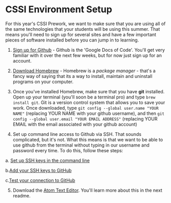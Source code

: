 # CSSI Environment Setup

For this year's CSSI Prework, we want to make sure that you are using all of the same technologies that your students will be using this summer. That means you'll need to sign up for several sites and have a few important pieces of software installed before you can jump in to learning.

1. [Sign up for Github](http://www.github.com) - Github is the 'Google Docs of Code'. You'll get very familiar with it over the next few weeks, but for now just sign up for an account.

2. [Download Homebrew](http://brew.sh/) - Homebrew is a *package manager* - that's a fancy way of saying that its a way to install, maintain and uninstall programs on your computer.

3. Once you've installed Homebrew, make sure that you have **git** installed. Open up your terminal (you'll soon be a terminal pro) and type `brew install git`. Git is a version control system that allows you to save your work. Once downloaded, type `git config --global user.name "YOUR NAME"` (replacing YOUR NAME with your github username), and then `git config --global user.email "YOUR EMAIL ADDRESS"` (replacing YOUR EMAIL with the email associated with your github account)

4. Set up command line access to Github via SSH. That sounds complicated, but it's not. What this means is that we want to be able to use github from the terminal without typing in our username and password every time. To do this, follow these steps:

  a. [Set up SSH keys in the command line](https://help.github.com/articles/generating-a-new-ssh-key-and-adding-it-to-the-ssh-agent)

  b.[Add your SSH keys to GitHub](https://help.github.com/articles/adding-a-new-ssh-key-to-your-github-account)
  
  c.[Test your connection to GitHub](https://help.github.com/articles/testing-your-ssh-connection/)

5. Download the [Atom Text Editor](https://atom.io/). You'll learn more about this in the next readme.
